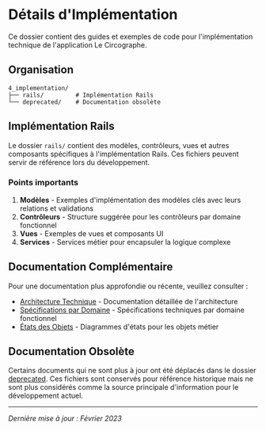 # Détails d'Implémentation

Ce dossier contient des guides et exemples de code pour l'implémentation technique de l'application Le Circographe.

## Organisation

```
4_implementation/
├── rails/         # Implémentation Rails
└── deprecated/    # Documentation obsolète
```

## Implémentation Rails

Le dossier `rails/` contient des modèles, contrôleurs, vues et autres composants spécifiques à l'implémentation Rails. Ces fichiers peuvent servir de référence lors du développement.

### Points importants

1. **Modèles** - Exemples d'implémentation des modèles clés avec leurs relations et validations
2. **Contrôleurs** - Structure suggérée pour les contrôleurs par domaine fonctionnel
3. **Vues** - Exemples de vues et composants UI
4. **Services** - Services métier pour encapsuler la logique complexe

## Documentation Complémentaire

Pour une documentation plus approfondie ou récente, veuillez consulter :

- [Architecture Technique](../../docs/architecture/technical/) - Documentation détaillée de l'architecture
- [Spécifications par Domaine](../1_métier/) - Spécifications techniques par domaine fonctionnel
- [États des Objets](../../docs/business/states/) - Diagrammes d'états pour les objets métier

## Documentation Obsolète

Certains documents qui ne sont plus à jour ont été déplacés dans le dossier [deprecated](./deprecated/). Ces fichiers sont conservés pour référence historique mais ne sont plus considérés comme la source principale d'information pour le développement actuel.

---

*Dernière mise à jour : Février 2023* 